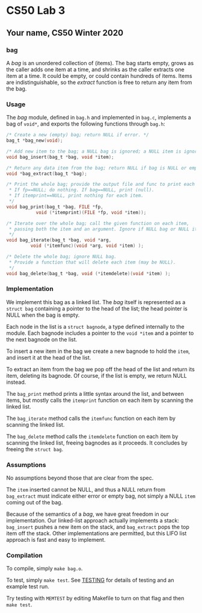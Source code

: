 # CS50 Lab 3
## Your name, CS50 Winter 2020

### bag

A *bag* is an unordered collection of (items).
The bag starts empty, grows as the caller adds one item at a time, and shrinks as the caller extracts one item at a time.
It could be empty, or could contain hundreds of items.
Items are indistinguishable, so the *extract* function is free to return any item from the bag.

### Usage

The *bag* module, defined in `bag.h` and implemented in `bag.c`, implements a bag of `void*`, and exports the following functions through `bag.h`:

```c
/* Create a new (empty) bag; return NULL if error. */
bag_t *bag_new(void);

/* Add new item to the bag; a NULL bag is ignored; a NULL item is ignored. */
void bag_insert(bag_t *bag, void *item);

/* Return any data item from the bag; return NULL if bag is NULL or empty. */
void *bag_extract(bag_t *bag);

/* Print the whole bag; provide the output file and func to print each item.
 * If fp==NULL; do nothing. If bag==NULL, print (null). 
 * If itemprint==NULL, print nothing for each item.
 */
void bag_print(bag_t *bag, FILE *fp, 
	       void (*itemprint)(FILE *fp, void *item));

/* Iterate over the whole bag; call the given function on each item, 
 * passing both the item and an argument. Ignore if NULL bag or NULL itemfunc.
 */
void bag_iterate(bag_t *bag, void *arg,
		 void (*itemfunc)(void *arg, void *item) );

/* Delete the whole bag; ignore NULL bag.
 * Provide a function that will delete each item (may be NULL).
 */
void bag_delete(bag_t *bag, void (*itemdelete)(void *item) );
```

### Implementation

We implement this bag as a linked list.
The *bag* itself is represented as a `struct bag` containing a pointer to the head of the list; the head pointer is NULL when the bag is empty.

Each node in the list is a `struct bagnode`, a type defined internally to the module.
Each bagnode includes a pointer to the `void *item` and a pointer to the next bagnode on the list.

To insert a new item in the bag we create a new bagnode to hold the `item`, and insert it at the head of the list.

To extract an item from the bag we pop off the head of the list and return its item, deleting its bagnode.
Of course, if the list is empty, we return NULL instead.

The `bag_print` method prints a little syntax around the list, and between items, but mostly calls the `itemprint` function on each item by scanning the linked list.

The `bag_iterate` method calls the `itemfunc` function on each item by scanning the linked list.

The `bag_delete` method calls the `itemdelete` function on each item by scanning the linked list, freeing bagnodes as it proceeds.
It concludes by freeing the `struct bag`.

### Assumptions

No assumptions beyond those that are clear from the spec.

The `item` inserted cannot be NULL, and thus a NULL return from `bag_extract` must indicate either error or empty bag, not simply a NULL `item` coming out of the bag.

Because of the semantics of a *bag*, we have great freedom in our implementation.
Our linked-list approach actually implements a stack: `bag_insert` pushes a new item on the stack, and `bag_extract` pops the top item off the stack.
Other implementations are permitted, but this LIFO list approach is fast and easy to implement.

### Compilation

To compile, simply `make bag.o`.

To test, simply `make test`.
See [TESTING](TESTING.md) for details of testing and an example test run.

Try testing with `MEMTEST` by editing Makefile to turn on that flag and then `make test`.
